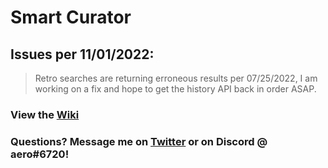 # Smart Curator

## Issues per 11/01/2022:
> Retro searches are returning erroneous results per 07/25/2022, I am working on a fix and hope to get the history API back in order ASAP. 

### View the [Wiki](https://github.com/hostinfodev/smart-curator/wiki)

### Questions? Message me on [Twitter](https://twitter.com/rec0ndev) or on Discord @ aero#6720!
